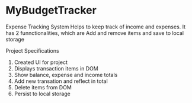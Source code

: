 # MyBudgetTracker
Expense Tracking System
Helps to keep track of income and expenses. It has 2 funnctionalities, which are Add and remove items and save to local storage

Project Specifications
1) Created UI for project 
2) Displays transaction items in DOM
3) Show balance, expense and income totals
4) Add new transation and reflect in total
5) Delete items from DOM
6) Persist to local storage
